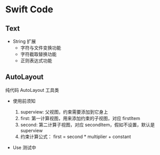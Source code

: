 
# Swift Code

## Text 

* String 扩展
	* 字符与文件变换功能
	* 字符截取替换功能
	* 正则表达式功能
	
	
## AutoLayout

纯代码 AutoLayout 工具类

* 使用前须知
	1. superview: 父视图，约束需要添加到它身上
	2. first: 第一计算视图，用来添加约束的子视图，对应 firstItem
	3. second: 第二计算子视图，对应 secondItem，假如不设置，默认是 superview
	4. 约束计算公式： first = second * multiplier + constant

* Use
	测试中

